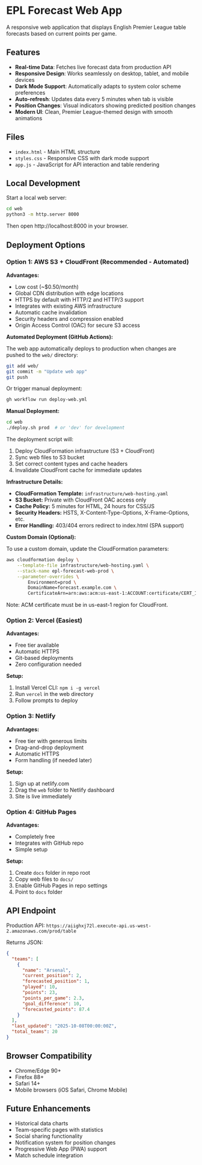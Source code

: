 # EPL Forecast Web App

A responsive web application that displays English Premier League table forecasts based on current points per game.

## Features

- **Real-time Data**: Fetches live forecast data from production API
- **Responsive Design**: Works seamlessly on desktop, tablet, and mobile devices
- **Dark Mode Support**: Automatically adapts to system color scheme preferences
- **Auto-refresh**: Updates data every 5 minutes when tab is visible
- **Position Changes**: Visual indicators showing predicted position changes
- **Modern UI**: Clean, Premier League-themed design with smooth animations

## Files

- `index.html` - Main HTML structure
- `styles.css` - Responsive CSS with dark mode support
- `app.js` - JavaScript for API interaction and table rendering

## Local Development

Start a local web server:

```bash
cd web
python3 -m http.server 8000
```

Then open http://localhost:8000 in your browser.

## Deployment Options

### Option 1: AWS S3 + CloudFront (Recommended - Automated)

**Advantages:**
- Low cost (~$0.50/month)
- Global CDN distribution with edge locations
- HTTPS by default with HTTP/2 and HTTP/3 support
- Integrates with existing AWS infrastructure
- Automatic cache invalidation
- Security headers and compression enabled
- Origin Access Control (OAC) for secure S3 access

**Automated Deployment (GitHub Actions):**

The web app automatically deploys to production when changes are pushed to the `web/` directory:

```bash
git add web/
git commit -m "Update web app"
git push
```

Or trigger manual deployment:

```bash
gh workflow run deploy-web.yml
```

**Manual Deployment:**

```bash
cd web
./deploy.sh prod  # or 'dev' for development
```

The deployment script will:
1. Deploy CloudFormation infrastructure (S3 + CloudFront)
2. Sync web files to S3 bucket
3. Set correct content types and cache headers
4. Invalidate CloudFront cache for immediate updates

**Infrastructure Details:**
- **CloudFormation Template:** `infrastructure/web-hosting.yaml`
- **S3 Bucket:** Private with CloudFront OAC access only
- **Cache Policy:** 5 minutes for HTML, 24 hours for CSS/JS
- **Security Headers:** HSTS, X-Content-Type-Options, X-Frame-Options, etc.
- **Error Handling:** 403/404 errors redirect to index.html (SPA support)

**Custom Domain (Optional):**

To use a custom domain, update the CloudFormation parameters:

```bash
aws cloudformation deploy \
    --template-file infrastructure/web-hosting.yaml \
    --stack-name epl-forecast-web-prod \
    --parameter-overrides \
        Environment=prod \
        DomainName=forecast.example.com \
        CertificateArn=arn:aws:acm:us-east-1:ACCOUNT:certificate/CERT_ID
```

Note: ACM certificate must be in us-east-1 region for CloudFront.

### Option 2: Vercel (Easiest)

**Advantages:**
- Free tier available
- Automatic HTTPS
- Git-based deployments
- Zero configuration needed

**Setup:**
1. Install Vercel CLI: `npm i -g vercel`
2. Run `vercel` in the web directory
3. Follow prompts to deploy

### Option 3: Netlify

**Advantages:**
- Free tier with generous limits
- Drag-and-drop deployment
- Automatic HTTPS
- Form handling (if needed later)

**Setup:**
1. Sign up at netlify.com
2. Drag the `web` folder to Netlify dashboard
3. Site is live immediately

### Option 4: GitHub Pages

**Advantages:**
- Completely free
- Integrates with GitHub repo
- Simple setup

**Setup:**
1. Create `docs` folder in repo root
2. Copy web files to `docs/`
3. Enable GitHub Pages in repo settings
4. Point to `docs` folder

## API Endpoint

Production API: `https://aiighxj72l.execute-api.us-west-2.amazonaws.com/prod/table`

Returns JSON:
```json
{
  "teams": [
    {
      "name": "Arsenal",
      "current_position": 2,
      "forecasted_position": 1,
      "played": 10,
      "points": 23,
      "points_per_game": 2.3,
      "goal_difference": 10,
      "forecasted_points": 87.4
    }
  ],
  "last_updated": "2025-10-08T00:00:00Z",
  "total_teams": 20
}
```

## Browser Compatibility

- Chrome/Edge 90+
- Firefox 88+
- Safari 14+
- Mobile browsers (iOS Safari, Chrome Mobile)

## Future Enhancements

- Historical data charts
- Team-specific pages with statistics
- Social sharing functionality
- Notification system for position changes
- Progressive Web App (PWA) support
- Match schedule integration
